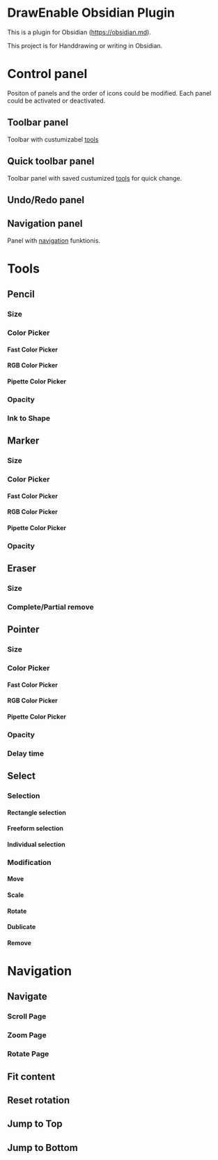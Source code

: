 # DrawEnable Obsidian Plugin

This is a plugin for Obsidian (https://obsidian.md).

This project is for Handdrawing or writing in Obsidian.

# Control panel
Positon of panels and the order of icons could be modified. Each panel could be activated or deactivated.
## Toolbar panel
Toolbar with custumizabel [tools](https://github.com/4Source/DrawEnable-Obsidian-Plugin#tools)
## Quick toolbar panel
Toolbar panel with saved custumized [tools](https://github.com/4Source/DrawEnable-Obsidian-Plugin#tools) for quick change.
## Undo/Redo panel
## Navigation panel
Panel with [navigation](https://github.com/4Source/DrawEnable-Obsidian-Plugin#navigation) funktionis.


# Tools
## Pencil
### Size
### Color Picker
#### Fast Color Picker
#### RGB Color Picker
#### Pipette Color Picker
### Opacity
### Ink to Shape
## Marker
### Size
### Color Picker
#### Fast Color Picker
#### RGB Color Picker
#### Pipette Color Picker
### Opacity
## Eraser
### Size
### Complete/Partial remove
## Pointer
### Size
### Color Picker
#### Fast Color Picker
#### RGB Color Picker
#### Pipette Color Picker
### Opacity
### Delay time
## Select
### Selection
#### Rectangle selection
#### Freeform selection
#### Individual selection
### Modification
#### Move
#### Scale
#### Rotate
#### Dublicate
#### Remove

# Navigation
## Navigate
### Scroll Page
### Zoom Page
### Rotate Page
## Fit content
## Reset rotation
## Jump to Top
## Jump to Bottom
